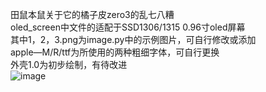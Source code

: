 田鼠本鼠关于它的橘子皮zero3的乱七八糟  
oled_screen中文件的适配于SSD1306/1315 0.96寸oled屏幕    
其中1，2，3.png为image.py中的示例图片，可自行修改或添加    
apple—M/R/ttf为所使用的两种粗细字体，可自行更换    
外壳1.0为初步绘制，有待改进  
![image](https://github.com/tianshubenshu/OPIzero3/blob/main/README/1.jpg)
